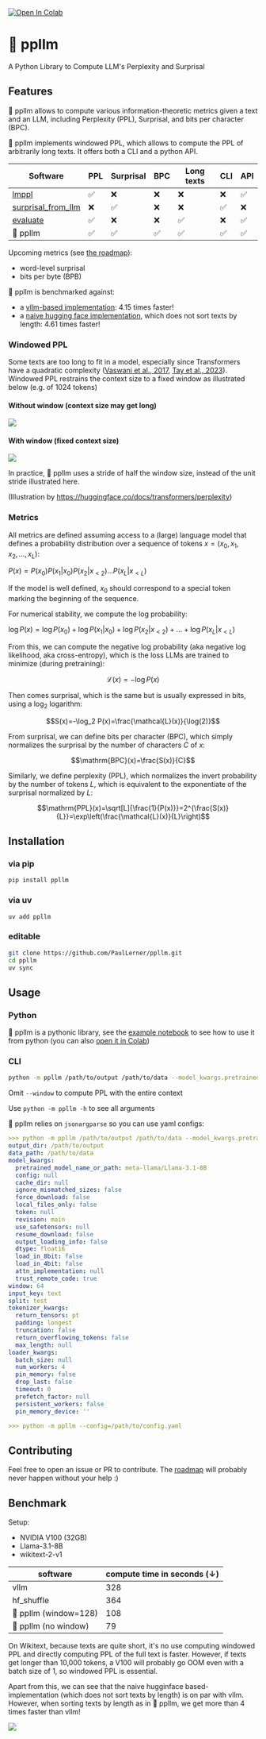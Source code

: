 <a target="_blank" href="https://colab.research.google.com/github/PaulLerner/ppllm/blob/main/ppllm_example.ipynb">
  <img src="https://colab.research.google.com/assets/colab-badge.svg" alt="Open In Colab"/>
</a>

# 🤔 ppllm
A Python Library to Compute LLM's Perplexity and Surprisal

## Features
🤔 ppllm allows to compute various information-theoretic metrics given a text and an LLM, 
including Perplexity (PPL), Surprisal, and bits per character (BPC).

🤔 ppllm implements windowed PPL, which allows to compute the PPL of arbitrarily long texts.
It offers both a CLI and a python API.

Software | PPL | Surprisal | BPC | Long texts | CLI | API
---------|-----|-----------|-----|------------|-----|-----
[lmppl](https://github.com/asahi417/lmppl) |  ✅ | ❌ | ❌ | ❌ | ❌|  ✅
[surprisal_from_llm](https://github.com/remo-help/surprisal_from_llm) | ❌|  ✅| ❌ | ❌|  ✅| ❌
[evaluate](https://github.com/huggingface/evaluate/blob/main/metrics/perplexity/perplexity.py) |  ✅ | ❌ | ❌|  ✅| ❌|  ✅
🤔 ppllm | ✅ | ✅ | ✅|  ✅|  ✅|  ✅


Upcoming metrics (see [the roadmap](github.com/PaulLerner/ppllm/issues/1)):
- word-level surprisal
- bits per byte (BPB)


🤔 ppllm is benchmarked against:
- a [vllm-based implementation](benchmark/vllmppl.py): 4.15 times faster!
- a [naive hugging face implementation](benchmark/hf_shuffle.py), which does not sort texts by length: 4.61 times faster!

### Windowed PPL
Some texts are too long to fit in a model, especially since Transformers have a quadratic complexity 
([Vaswani et al., 2017](https://proceedings.neurips.cc/paper_files/paper/2017/hash/3f5ee243547dee91fbd053c1c4a845aa-Abstract.html),
[Tay et al., 2023](https://doi.org/10.1145/3530811)).
Windowed PPL restrains the context size to a fixed window as illustrated below (e.g. of 1024 tokens)

#### Without window (context size may get long)
![](https://huggingface.co/datasets/huggingface/documentation-images/resolve/main/ppl_full.gif)

#### With window (fixed context size)
![](https://huggingface.co/datasets/huggingface/documentation-images/resolve/main/ppl_sliding.gif)

In practice, 🤔 ppllm uses a stride of half the window size, instead of the unit stride illustrated here.

(Illustration by https://huggingface.co/docs/transformers/perplexity)

### Metrics
All metrics are defined assuming access to a (large) language model that defines a probability distribution over a sequence of tokens $x=(x_0,x_1,x_2,\dots,x_L)$:

$P(x) = P(x_0)  P(x_1|x_0)  P(x_2|x_{<2})  \dots P(x_L|x_{<L})$

If the model is well defined, $x_0$ should correspond to a special token marking the beginning of the sequence.

For numerical stability, we compute the log probability:


$\log P(x) = \log P(x_0)  + \log P(x_1|x_0)  + \log P(x_2|x_{<2})+  ... +  \log P(x_L|x_{<L})$

From this, we can compute the negative log probability (aka negative log likelihood, aka cross-entropy), which is the loss LLMs are trained to minimize (during pretraining):

$$\mathcal{L}(x)=-\log P(x)$$

Then comes surprisal, which is the same but is usually expressed in bits, using a $\log_2$ logarithm:


$$S(x)=-\log_2 P(x)=\frac{\mathcal{L}(x)}{\log(2)}$$

From surprisal, we can define bits per character (BPC), which simply normalizes the surprisal by the number of characters $C$ of $x$:

$$\mathrm{BPC}(x)=\frac{S(x)}{C}$$

Similarly, we define perplexity (PPL), which normalizes the invert probability by the number of tokens $L$, which is equivalent to the exponentiate of the surprisal normalized by $L$:

$$\mathrm{PPL}(x)=\sqrt[L]{\frac{1}{P(x)}}=2^{\frac{S(x)}{L}}=\exp\left(\frac{\mathcal{L}(x)}{L}\right)$$

## Installation
### via pip
`pip install ppllm`

### via uv
`uv add ppllm`

### editable
```bash
git clone https://github.com/PaulLerner/ppllm.git
cd ppllm
uv sync
```

## Usage
### Python
🤔 ppllm is a pythonic library, see the [example notebook](ppllm_example.ipynb) 
to see how to use it from python 
(you can also [open it in Colab](https://colab.research.google.com/github/PaulLerner/ppllm/blob/main/ppllm_example.ipynb))

### CLI
```bash
python -m ppllm /path/to/output /path/to/data --model_kwargs.pretrained_model_name_or_path=meta-llama/Llama-3.1-8B --window=64
```

Omit `--window` to compute PPL with the entire context

Use `python -m ppllm -h` to see all arguments

🤔 ppllm relies on `jsonargparse` so you can use yaml configs:
```yaml
>>> python -m ppllm /path/to/output /path/to/data --model_kwargs.pretrained_model_name_or_path=meta-llama/Llama-3.1-8B --window=64 --print_config
output_dir: /path/to/output
data_path: /path/to/data
model_kwargs:
  pretrained_model_name_or_path: meta-llama/Llama-3.1-8B
  config: null
  cache_dir: null
  ignore_mismatched_sizes: false
  force_download: false
  local_files_only: false
  token: null
  revision: main
  use_safetensors: null
  resume_download: false
  output_loading_info: false
  dtype: float16
  load_in_8bit: false
  load_in_4bit: false
  attn_implementation: null
  trust_remote_code: true
window: 64
input_key: text
split: test
tokenizer_kwargs:
  return_tensors: pt
  padding: longest
  truncation: false
  return_overflowing_tokens: false
  max_length: null
loader_kwargs:
  batch_size: null
  num_workers: 4
  pin_memory: false
  drop_last: false
  timeout: 0
  prefetch_factor: null
  persistent_workers: false
  pin_memory_device: ''

>>> python -m ppllm --config=/path/to/config.yaml
```

## Contributing
Feel free to open an issue or PR to contribute. 
The [roadmap](github.com/PaulLerner/ppllm/issues/1) will probably never happen without your help :)

## Benchmark

Setup: 
- NVIDIA V100 (32GB)
- Llama-3.1-8B
- wikitext-2-v1

software | compute time in seconds (↓)
-----------|------
vllm | 328
hf_shuffle | 364
🤔 ppllm (window=128)  | 108
🤔 ppllm (no window) | 79

On Wikitext, because texts are quite short, it's no use computing windowed PPL and directly computing PPL of the full text is faster.
However, if texts get longer than 10,000 tokens, a V100 will probably go OOM even with a batch size of 1, so windowed PPL is essential.

Apart from this, we can see that the naive hugginface based-implementation (which does not sort texts by length) is on par with vllm.
However, when sorting texts by length as in 🤔 ppllm, we get more than 4 times faster than vllm!

![](docs/wikitext-2-v1_Llama-3.1-8B.png)
